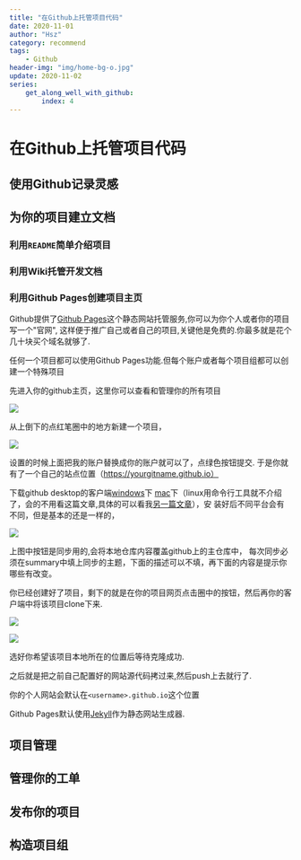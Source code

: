 ```yaml
---
title: "在Github上托管项目代码"
date: 2020-11-01
author: "Hsz"
category: recommend
tags:
    - Github
header-img: "img/home-bg-o.jpg"
update: 2020-11-02
series:
    get_along_well_with_github:
        index: 4
---
```

# 在Github上托管项目代码

## 使用Github记录灵感


## 为你的项目建立文档

### 利用`README`简单介绍项目

### 利用Wiki托管开发文档

### 利用Github Pages创建项目主页

Github提供了[Github Pages](https://pages.github.com/)这个静态网站托管服务,你可以为你个人或者你的项目写一个"官网",
这样便于推广自己或者自己的项目,关键他是免费的.你最多就是花个几十块买个域名就够了.

任何一个项目都可以使用Github Pages功能.但每个账户或者每个项目组都可以创建一个特殊项目

先进入你的github主页，这里你可以查看和管理你的所有项目

![][1]


从上倒下的点红笔圈中的地方新建一个项目，

![][2]

设置的时候上面把我的账户替换成你的账户就可以了，点绿色按钮提交.
于是你就有了一个自己的站点位置（https://yourgitname.github.io）


下载github desktop的客户端[windows](https://windows.github.com/)下
[mac](https://mac.github.com/)下（linux用命令行工具就不介绍了，会的不用看这篇文章,具体的可以看我[另一篇文章](http://blog.hszofficial.site/2016/06/01/%E5%8F%AF%E8%A7%86%E5%8C%96git%E5%B7%A5%E5%85%B7githubDesktop/)），安
装好后不同平台会有不同，但是基本的还是一样的，

![][3]

上图中按钮是同步用的,会将本地仓库内容覆盖github上的主仓库中，
每次同步必须在summary中填上同步的主题，下面的描述可以不填，再下面的内容是提示你哪些有改变。

你已经创建好了项目，剩下的就是在你的项目网页点击圈中的按钮，然后再你的客户端中将该项目clone下来.

![][4]

![][5]

选好你希望该项目本地所在的位置后等待克隆成功.

之后就是把之前自己配置好的网站源代码拷过来,然后push上去就行了.

你的个人网站会默认在`<username>.github.io`这个位置


Github Pages默认使用[Jekyll](http://jekyll.com.cn/)作为静态网站生成器.

## 项目管理

## 管理你的工单

## 发布你的项目

## 构造项目组



  [1]: {{site.url}}/img/in-post/github-page/githubpage1.png
  [2]: {{site.url}}/img/in-post/github-page/githubpage2.png
  [3]: {{site.url}}/img/in-post/github-page/githubpage3.png
  [4]: {{site.url}}/img/in-post/github-page/githubpage4.png
  [5]: {{site.url}}/img/in-post/github-page/githubpage5.png
